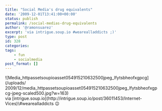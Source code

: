 ```yaml
---
title: "Social Media's drug equivalents"
date: '2009-12-01T13:41:00+00:00'
status: publish
permalink: /social-medias-drug-equivalents
author: '@ramonsuarez'
excerpt: 'via intrigue.soup.io #wearealladdicts ;)'
type: post
id: 328
categories:
tags:
    - fun
    - socialmedia
post_format: []
---
```

<div class="p_embed p_image_embed">![Media_httpassetsoupioasset054915210632500jpeg_lfytsbheofxgpcg](/uploads/
2009/12/media_httpassetsoupioasset054915210632500jpeg_lfytsbheofxgpcg-jpeg-scaled500.jpg?w=163)</div>via [intrigue.soup.io](http://intrigue.soup.io/post/36011453/Internet-Vices)</div>\#wearealladdicts 😉

</div>